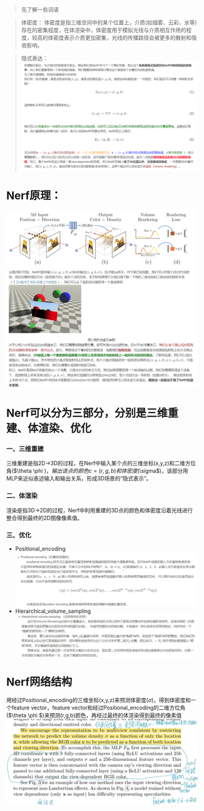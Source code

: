 > 先了解一些词语

> 体密度：
> 体密度是指三维空间中的某个位置上，介质(如烟雾、云彩、水等)存在的密集程度，在体渲染中，体密度用于模拟光线与介质相互作用的程度，较高的体密度表示介质更加密集，光线的传播路径会被更多的散射和吸收影响。

> 隐式表达：
> ![implicit_expression](https://github.com/gjgjgjfff/Nerf_Learn/blob/main/img/Nerf/Nerf_implicit_expression.jpg)
# Nerf原理：
![Nerf_pipline](https://github.com/gjgjgjfff/Nerf_Learn/blob/main/img/Nerf/Nerf_pipline.png)
![Nerf_principle](https://github.com/gjgjgjfff/Nerf_Learn/blob/main/img/Nerf/Nerf_principle.png)
# Nerf可以分为三部分，分别是三维重建、体渲染、优化
### 一、三维重建
三维重建是指2D->3D的过程，在Nerf中输入某个点的三维坐标(x,y,z)和二维方位角($\theta \phi $)，输出该点的颜色c=(r,g,b)和体密度($\sigma$)，该部分用MLP来近似表述输入和输出关系，形成3D场景的“隐式表示”。
### 二、体渲染
渲染是指3D->2D的过程，Nerf中利用重建的3D点的颜色和体密度沿着光线进行整合得到最终的2D图像像素值。
### 三、优化
* Positional_encoding
![Positional_encoding](https://github.com/gjgjgjfff/Nerf_Learn/blob/main/img/Nerf/Nerf_Positional_encoding.png)
* Hierarchical_volume_sampling
![Hierarchical_volume_sampling](https://github.com/gjgjgjfff/Nerf_Learn/blob/main/img/Nerf/Nerf_Hierarchical_volume_sampling.jpg)
# Nerf网络结构
用经过Positional_encoding的三维坐标(x,y,z)来预测体密度($\sigma$)，得到体密度和一个feature vector，feature vector和经过Positional_encoding的二维方位角($\theta \phi $)来预测(r,g,b)颜色，再经过最终的体渲染得到最终的像素值
![Nerf_network](https://github.com/gjgjgjfff/Nerf_Learn/blob/main/img/Nerf/Nerf_network.jpg)
